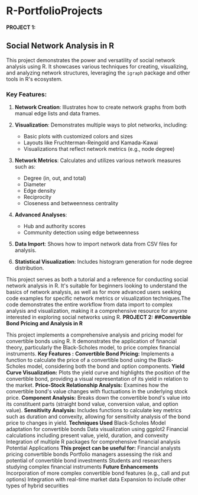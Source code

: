 # R-PortfolioProjects

**PROJECT 1:**
## Social Network Analysis in R

This project demonstrates the power and versatility of social network analysis using R. It showcases various techniques for creating, visualizing, and analyzing network structures, leveraging the `igraph` package and other tools in R's ecosystem.

### Key Features:
1. **Network Creation**: Illustrates how to create network graphs from both manual edge lists and data frames.
2. **Visualization**: Demonstrates multiple ways to plot networks, including:
   - Basic plots with customized colors and sizes
   - Layouts like Fruchterman-Reingold and Kamada-Kawai
   - Visualizations that reflect network metrics (e.g., node degree)
     
3. **Network Metrics**: Calculates and utilizes various network measures such as:
   - Degree (in, out, and total)
   - Diameter
   - Edge density
   - Reciprocity
   - Closeness and betweenness centrality
    
4. **Advanced Analyses**: 
   - Hub and authority scores
   - Community detection using edge betweenness
     
5. **Data Import**: Shows how to import network data from CSV files for analysis.
   
7. **Statistical Visualization**: Includes histogram generation for node degree distribution.


This project serves as both a tutorial and a reference for conducting social network analysis in R. It's suitable for beginners looking to understand the basics of network analysis, as well as for more advanced users seeking code examples for specific network metrics or visualization techniques.The code demonstrates the entire workflow from data import to complex analysis and visualization, making it a comprehensive resource for anyone interested in exploring social networks using R.
**PROJECT 2:**
**##Convertible Bond Pricing and Analysis in R**

This project implements a comprehensive analysis and pricing model for convertible bonds using R. It demonstrates the application of financial theory, particularly the Black-Scholes model, to price complex financial instruments.
**Key Features :**
**Convertible Bond Pricing:** Implements a function to calculate the price of a convertible bond using the Black-Scholes model, considering both the bond and option components.
**Yield Curve Visualization:** Plots the yield curve and highlights the position of the convertible bond, providing a visual representation of its yield in relation to the market.
**Price-Stock Relationship Analysis:** Examines how the convertible bond's value changes with fluctuations in the underlying stock price.
**Component Analysis:** Breaks down the convertible bond's value into its constituent parts (straight bond value, conversion value, and option value).
**Sensitivity Analysis:** Includes functions to calculate key metrics such as duration and convexity, allowing for sensitivity analysis of the bond price to changes in yield.
**Techniques Used**
Black-Scholes Model adaptation for convertible bonds
Data visualization using ggplot2
Financial calculations including present value, yield, duration, and convexity
Integration of multiple R packages for comprehensive financial analysis
Potential Applications
**This project can be useful for:**
Financial analysts pricing convertible bonds
Portfolio managers assessing the risk and potential of convertible bond investments
Students and researchers studying complex financial instruments
**Future Enhancements**
Incorporation of more complex convertible bond features (e.g., call and put options)
Integration with real-time market data
Expansion to include other types of hybrid securities
